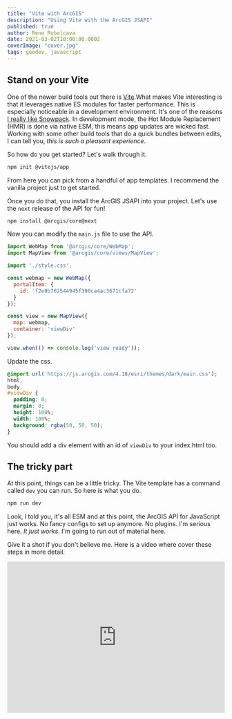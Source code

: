 ```yaml
---
title: "Vite with ArcGIS"
description: "Using Vite with the ArcGIS JSAPI"
published: true
author: Rene Rubalcava
date: 2021-03-02T10:00:00.000Z
coverImage: "cover.jpg"
tags: geodev, javascript
---
```


## Stand on your Vite

One of the newer build tools out there is [Vite](https://vitejs.dev/).What makes Vite interesting is that it leverages native ES modules for faster performance. This is especially noticeable in a development environment. It's one of the reasons [I really like Snowpack](https://odoe.net/blog/snowpack-jsapi). In development mode, the Hot Module Replacement (HMR) is done via native ESM, this means app updates are wicked fast. Working with some other build tools that do a quick bundles between edits, I can tell you, _this is such a pleasant experience_.

So how do you get started? Let's walk through it.

```bash
npm init @vitejs/app
```

From here you can pick from a handful of app templates. I recommend the vanilla project just to get started.

Once you do that, you install the ArcGIS JSAPI into your project. Let's use the `next` release of the API for fun!

```bash
npm install @arcgis/core@next
```

Now you can modify the `main.js` file to use the API.

```js
import WebMap from '@arcgis/core/WebMap';
import MapView from '@arcgis/core/views/MapView';

import './style.css';

const webmap = new WebMap({
  portalItem: {
    id: 'f2e9b762544945f390ca4ac3671cfa72'
  }
});

const view = new MapView({
  map: webmap,
  container: 'viewDiv'
});

view.when(() => console.log('view ready'));
```

Update the css.
```css
@import url('https://js.arcgis.com/4.18/esri/themes/dark/main.css');
html,
body,
#viewDiv {
  padding: 0;
  margin: 0;
  height: 100%;
  width: 100%;
  background: rgba(50, 50, 50);
}
```

You should add a div element with an id of `viewDiv` to your index.html too.

## The tricky part

At this point, things can be a little tricky. The Vite template has a command called `dev` you can run. So here is what you do.

```bash
npm run dev
```

Look, I told you, it's all ESM and at this point, the ArcGIS API for JavaScript just works. No fancy configs to set up anymore. No plugins. I'm serious here. _It just works_. I'm going to run out of material here.

Give it a shot if you don't believe me. Here is a video where cover these steps in more detail.

<iframe width="100%" height="350" src="https://www.youtube.com/embed/RF_q0tuMyic" frameborder="0" allow="accelerometer; autoplay; clipboard-write; encrypted-media; gyroscope; picture-in-picture" allowfullscreen></iframe>
